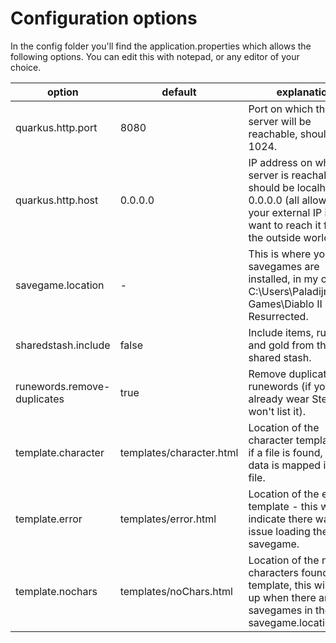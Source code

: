 # Configuration options
In the config folder you'll find the application.properties which allows the following options. You can edit this with notepad, or any editor of your choice.

| option                      | default                  | explanation                                                                                                                                                  |
|-----------------------------|--------------------------|--------------------------------------------------------------------------------------------------------------------------------------------------------------|
| quarkus.http.port           | 8080                     | Port on which the server will be reachable, should be > 1024.                                                                                                |
| quarkus.http.host           | 0.0.0.0                  | IP address on which the server is reachable, should be localhost, 0.0.0.0 (all allowed), or your external IP if you want to reach it from the outside world. |
| savegame.location           | -                        | This is where your DII:R savegames are installed, in my case C:\Users\Paladijn\Saved Games\Diablo II Resurrected.                                            |
| sharedstash.include         | false                    | Include items, runes and gold from the shared stash.                                                                                                         |
| runewords.remove-duplicates | true                     | Remove duplicate runewords (if you already wear Stealth, it won't list it).                                                                                  |
| template.character          | templates/character.html | Location of the character template file, if a file is found, the data is mapped in this file.                                                                |
| template.error              | templates/error.html     | Location of the error template - this will indicate there was an issue loading the savegame.                                                                 |
| template.nochars            | templates/noChars.html   | Location of the no characters found template, this will pop up when there are no savegames in the savegame.location                                          |
